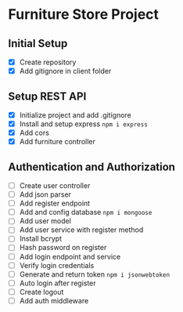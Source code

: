 # Furniture Store Project

## Initial Setup
 - [x] Create repository
 - [x] Add gitignore in client folder

 ## Setup REST API
 - [x] Initialize project and add .gitignore
 - [x] Install and setup express `npm i express`
 - [x] Add cors
 - [x] Add furniture controller

 ## Authentication and Authorization
 - [ ] Create user controller
 - [ ] Add json parser
 - [ ] Add register endpoint
 - [ ] Add and config database `npm i mongoose`
 - [ ] Add user model
 - [ ] Add user service with register method
 - [ ] Install bcrypt
 - [ ] Hash password on register
 - [ ] Add login endpoint and service
 - [ ] Verify login credentials
 - [ ] Generate and return token `npm i jsonwebtoken`
 - [ ] Auto login after register
 - [ ] Create logout
 - [ ] Add auth middleware